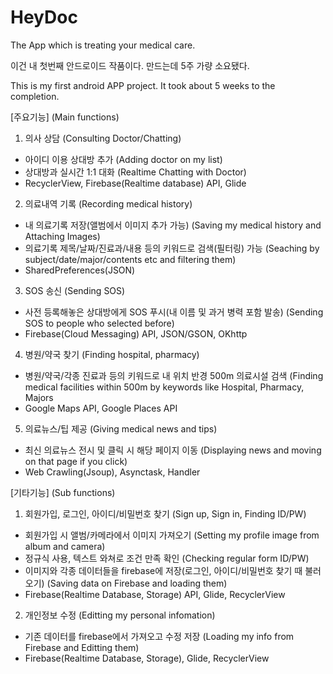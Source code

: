 # HeyDoc
The App which is treating your medical care.

이건 내 첫번째 안드로이드 작품이다.
만드는데 5주 가량 소요됐다.

This is my first android APP project.
It took about 5 weeks to the completion.

[주요기능] (Main functions)
1. 의사 상담 (Consulting Doctor/Chatting)
- 아이디 이용 상대방 추가 (Adding doctor on my list)
- 상대방과 실시간 1:1 대화 (Realtime Chatting with Doctor)
- RecyclerView, Firebase(Realtime database) API, Glide

2. 의료내역 기록 (Recording medical history)
- 내 의료기록 저장(앨범에서 이미지 추가 가능) (Saving my medical history and Attaching Images)
- 의료기록 제목/날짜/진료과/내용 등의 키워드로 검색(필터링) 가능 (Seaching by subject/date/major/contents etc and filtering them)
- SharedPreferences(JSON)

3. SOS 송신 (Sending SOS)
- 사전 등록해놓은 상대방에게 SOS 푸시(내 이름 및 과거 병력 포함 발송) (Sending SOS to people who selected before)
- Firebase(Cloud Messaging) API, JSON/GSON, OKhttp

4. 병원/약국 찾기 (Finding hospital, pharmacy)
- 병원/약국/각종 진료과 등의 키워드로 내 위치 반경 500m 의료시설 검색 (Finding medical facilities within 500m by keywords like Hospital, Pharmacy, Majors
- Google Maps API, Google Places API

5. 의료뉴스/팁 제공 (Giving medical news and tips)
- 최신 의료뉴스 전시 및 클릭 시 해당 페이지 이동 (Displaying news and moving on that page if you click)
- Web Crawling(Jsoup), Asynctask, Handler

[기타기능] (Sub functions)
1. 회원가입, 로그인, 아이디/비밀번호 찾기 (Sign up, Sign in, Finding ID/PW)
- 회원가입 시 앨범/카메라에서 이미지 가져오기 (Setting my profile image from album and camera)
- 정규식 사용, 텍스트 와쳐로 조건 만족 확인 (Checking regular form ID/PW)
- 이미지와 각종 데이터들을 firebase에 저장(로그인, 아이디/비밀번호 찾기 때 불러오기) (Saving data on Firebase and loading them)
- Firebase(Realtime Database, Storage) API, Glide, RecyclerView

2. 개인정보 수정 (Editting my personal infomation)
- 기존 데이터를 firebase에서 가져오고 수정 저장 (Loading my info from Firebase and Editting them)
- Firebase(Realtime Database, Storage), Glide, RecyclerView
